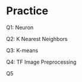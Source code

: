 # Practice  
Q1: Neuron                                              
                      
Q2: K Nearest Neighbors            
                                   
Q3: K-means  
                         
Q4: TF Image Preprocessing                          
           
Q5                   
      
  
 
